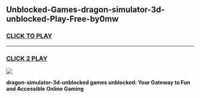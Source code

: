
## Unblocked-Games-dragon-simulator-3d-unblocked-Play-Free-by0mw
<h3>
<a href="https://premium76.site?title=dragon-simulator-3d-unblocked&ref=23A">CLICK TO PLAY</a></h3>
<hr>

<h3>
<a href="https://premium76.site?title=dragon-simulator-3d-unblocked&ref=23A">CLICK 2 PLAY</a>
  
</h3>

<a href="https://premium76.site?title=dragon-simulator-3d-unblocked&ref=23A"><img src="https://clearcache.store/games.png"></a>


**dragon-simulator-3d-unblocked games unblocked: Your Gateway to Fun and Accessible Online Gaming**
